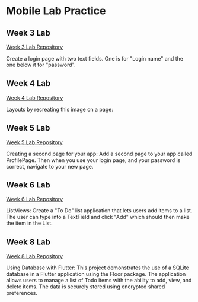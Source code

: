 # Mobile Lab Practice

## Week 3 Lab
[Week 3 Lab Repository](https://github.com/RyanRen2023/s3mobile/tree/Week3-Lab)

Create a login page with two text fields. One is for "Login name" and the one below it for "password".

## Week 4 Lab
[Week 4 Lab Repository](https://github.com/RyanRen2023/s3mobile/tree/Week4-Lab)

Layouts by recreating this image on a page:

## Week 5 Lab
[Week 5 Lab Repository](https://github.com/RyanRen2023/s3mobile/tree/Week5-Lab)

Creating a second page for your app:
Add a second page to your app called ProfilePage. Then when you use your login page, and your password is correct, navigate to your new page.

## Week 6 Lab
[Week 6 Lab Repository](https://github.com/RyanRen2023/s3mobile/tree/Week6-Lab)

ListViews:
Create a "To Do" list application that lets users add items to a list. The user can type into a TextField and click "Add" which should then make the item in the List.

## Week 8 Lab
[Week 8 Lab Repository](https://github.com/RyanRen2023/s3mobile/tree/Week8-Lab)

Using Database with Flutter:
This project demonstrates the use of a SQLite database in a Flutter application using the Floor package. The application allows users to manage a list of Todo items with the ability to add, view, and delete items. The data is securely stored using encrypted shared preferences.